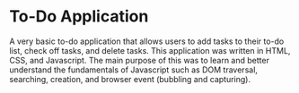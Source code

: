 # To-Do Application

A very basic to-do application that allows users to add tasks to their to-do list, check off tasks, and delete tasks.
This application was written in HTML, CSS, and Javascript. The main purpose of this was to learn and better
understand the fundamentals of Javascript such as DOM traversal, searching, creation, and browser event (bubbling and capturing).
